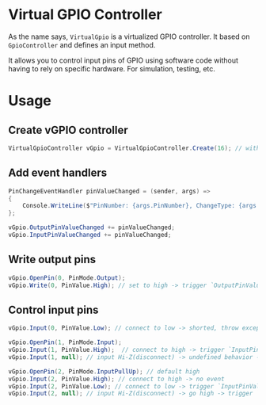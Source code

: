 # Virtual GPIO Controller

As the name says, `VirtualGpio` is a virtualized GPIO controller. It based on `GpioController` and defines an input method.

It allows you to control input pins of GPIO using software code without having to rely on specific hardware. For simulation, testing, etc.

# Usage

## Create vGPIO controller

```csharp
VirtualGpioController vGpio = VirtualGpioController.Create(16); // with 16 pins
```

## Add event handlers

```csharp
PinChangeEventHandler pinValueChanged = (sender, args) =>
{
    Console.WriteLine($"PinNumber: {args.PinNumber}, ChangeType: {args.ChangeType}");
};

vGpio.OutputPinValueChanged += pinValueChanged;
vGpio.InputPinValueChanged += pinValueChanged;
```

## Write output pins

```csharp
vGpio.OpenPin(0, PinMode.Output);
vGpio.Write(0, PinValue.High); // set to high -> trigger `OutputPinValueChanged` event
```

## Control input pins

```csharp
vGpio.Input(0, PinValue.Low); // connect to low -> shorted, throw exception
```

```csharp
vGpio.OpenPin(1, PinMode.Input);
vGpio.Input(1, PinValue.High);  // connect to high -> trigger `InputPinValueChanged` event
vGpio.Input(1, null); // input Hi-Z(disconnect) -> undefined behavior -> stay high -> no event
```

```csharp
vGpio.OpenPin(2, PinMode.InputPullUp); // default high
vGpio.Input(2, PinValue.High); // connect to high -> no event
vGpio.Input(2, PinValue.Low); // connect to low -> trigger `InputPinValueChanged` event
vGpio.Input(2, null); // input Hi-Z(disconnect) -> go high -> trigger `InputPinValueChanged` event
```
